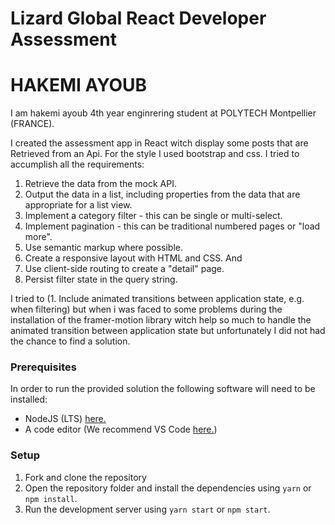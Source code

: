 # Lizard Global React Developer Assessment

# HAKEMI AYOUB
I am hakemi ayoub 4th year enginrering student at POLYTECH Montpellier (FRANCE).

I created the assessment app in React witch display some posts that are Retrieved from an Api.
For the style I used bootstrap and css.
I tried to accumplish all the requirements:
1. Retrieve the data from the mock API.
2. Output the data in a list, including properties from the data that are appropriate for a list view.
3. Implement a category filter - this can be single or multi-select.
4. Implement pagination - this can be traditional numbered pages or "load more".
5. Use semantic markup where possible.
6. Create a responsive layout with HTML and CSS.
And
7. Use client-side routing to create a "detail" page.
8. Persist filter state in the query string.

I tried to (1. Include animated transitions between application state, e.g. when filtering)
but when i was faced to some problems during the installation of the framer-motion library
witch help so much to handle the animated transition between application state but unfortunately
I did not had the chance to find a solution. 

### Prerequisites

In order to run the provided solution the following software will need to be installed:

- NodeJS (LTS) [here.](https://nodejs.org/en/)
- A code editor (We recommend VS Code [here.](https://code.visualstudio.com/))

### Setup

1. Fork and clone the repository
2. Open the repository folder and install the dependencies using `yarn` or `npm install`.
3. Run the development server using `yarn start` or `npm start`.
